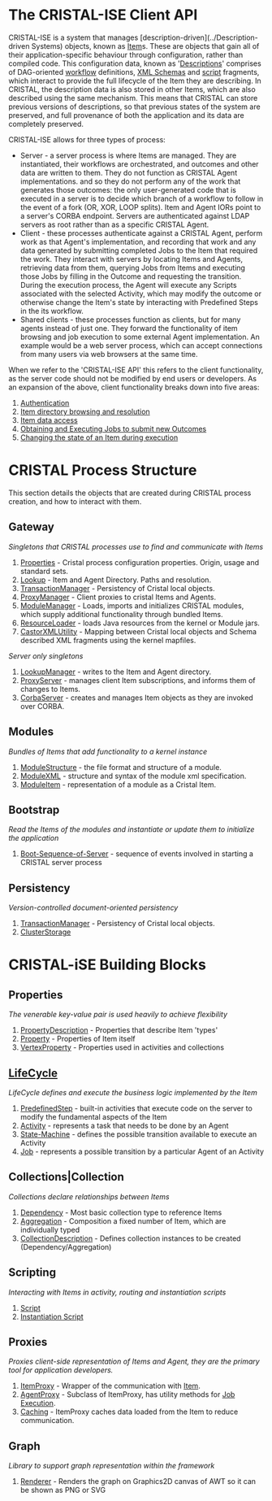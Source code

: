 # The CRISTAL-ISE Client API

CRISTAL-ISE is a system that manages [description-driven](../Description-driven Systems) objects, known as [Item](../Item)s. These are objects that gain all of their application-specific behaviour through configuration, rather than compiled code. This configuration data, known as '[Descriptions](../Description)' comprises of DAG-oriented [workflow](../Workflow) definitions, [XML Schemas](../OutcomeDescriptions) and [script](../Script) fragments, which interact to provide the full lifecycle of the Item they are describing. In CRISTAL, the description data is also stored in other Items, which are also described using the same mechanism. This means that CRISTAL can store previous versions of descriptions, so that previous states of the system are preserved, and full provenance of both the application and its data are completely preserved.

CRISTAL-ISE allows for three types of process:

* Server - a server process is where Items are managed. They are instantiated, their workflows are orchestrated, and outcomes and other data are written to them. They do not function as CRISTAL Agent implementations. and so they do not perform any of the work that generates those outcomes: the only user-generated code that is executed in a server is to decide which branch of a workflow to follow in the event of a fork (OR, XOR, LOOP splits). Item and Agent IORs point to a server's CORBA endpoint. Servers are authenticated against LDAP servers as root rather than as a specific CRISTAL Agent.
* Client - these processes authenticate against a CRISTAL Agent, perform work as that Agent's implementation, and recording that work and any data generated by submitting completed Jobs to the Item that required the work. They interact with servers by locating Items and Agents, retrieving data from them, querying Jobs from Items and executing those Jobs by filling in the Outcome and requesting the transition. During the execution process, the Agent will execute any Scripts associated with the selected Activity, which may modify the outcome or otherwise change the Item's state by interacting with Predefined Steps in the its workflow.
* Shared clients - these processes function as clients, but for many agents instead of just one. They forward the functionality of item browsing and job execution to some external Agent implementation.  An example would be a web server process, which can accept connections from many users via web browsers at the same time. 

When we refer to the 'CRISTAL-ISE API' this refers to the client functionality, as the server code should not be modified by end users or developers. As an expansion of the above, client functionality breaks down into five areas:

1. [Authentication](../Authentication)
1. [Item directory browsing and resolution](../ResolvingEntities)
1. [Item data access](../QueryingEntityData)
1. [Obtaining and Executing Jobs to submit new Outcomes](../JobExecution)
1. [Changing the state of an Item during execution](../InteractingWithPredefinedSteps)

# CRISTAL Process Structure

This section details the objects that are created during CRISTAL process creation, and how to interact with them.

## Gateway

_Singletons that CRISTAL processes use to find and communicate with Items_

1. [Properties](../ObjectProperties) - Cristal process configuration properties. Origin, usage and standard sets.
1. [Lookup](../Lookup) - Item and Agent Directory. Paths and resolution.
1. [TransactionManager](../ClusterStorageManager#TransactionManager) - Persistency of Cristal local objects.
1. [ProxyManager](../ProxyManager) - Client proxies to cristal Items and Agents.
1. [ModuleManager](../ModuleManager) - Loads, imports and initializes CRISTAL modules, which supply additional functionality through bundled Items.
1. [ResourceLoader](../ResourceLoader) - loads Java resources from the kernel or Module jars.
1. [CastorXMLUtility](../CastorXMLUtility) - Mapping between Cristal local objects and Schema described XML fragments using the kernel mapfiles.

_Server only singletons_

1. [LookupManager](../LookupManager) - writes to the Item and Agent directory.
1. [ProxyServer](../ProxyServer) - manages client Item subscriptions, and informs them of changes to Items.
1. [CorbaServer](../CorbaServer) - creates and manages Item objects as they are invoked over CORBA.

## Modules

_Bundles of Items that add functionality to a kernel instance_

1. [ModuleStructure](../ModuleStructure) - the file format and structure of a module.
1. [ModuleXML](../ModuleXML) - structure and syntax of the module xml specification.
1. [ModuleItem](../ModuleItem) - representation of a module as a Cristal Item.

## Bootstrap

_Read the Items of the modules and instantiate or update them to initialize the application_

1. [Boot-Sequence-of-Server](../Boot-Sequence-of-Server) - sequence of events involved in starting a CRISTAL server process

## Persistency

_Version-controlled document-oriented persistency_

1. [TransactionManager](../ClusterStorageManager#TransactionManager) - Persistency of Cristal local objects.
1. [ClusterStorage](../ClusterStorage)

# CRISTAL-iSE Building Blocks

## Properties
_The venerable key-value pair is used heavily to achieve flexibility_

1. [PropertyDescription](../PropertyDescription) - Properties that describe Item 'types' 
1. [Property](../Property) - Properties of Item itself
1. [VertexProperty](../VertexProperty) - Properties used in activities and collections

## [LifeCycle](../Workflow)
_LifeCycle defines and execute the business logic implemented by the Item_

1. [PredefinedStep](../PredefinedStep) - built-in activities that execute code on the server to modify the fundamental aspects of the Item
1. [Activity](../Activity) - represents a task that needs to be done by an Agent
1. [State-Machine](../State-Machine) - defines the possible transition available to execute an Activity
1. [Job](../Job) -  represents a possible transition by a particular Agent of an Activity

## Collections|Collection
_Collections declare relationships between Items_

1. [Dependency](../Dependency) - Most basic collection type to reference Items
1. [Aggregation](../Aggregation) - Composition a fixed number of Item, which are individually typed
1. [CollectionDescription](../CollectionDescription) - Defines collection instances to be created (Dependency/Aggregation)

## Scripting
_Interacting with Items in activity, routing and instantiation scripts_

1. [Script](../Script)
1. [Instantiation Script](../Instantiation-Script)

## Proxies
_Proxies client-side representation of Items and Agent, they are the primary tool for application developers._

1. [ItemProxy](../ItemProxy) - Wrapper of the communication with [Item](../Item).
1. [AgentProxy](../AgentProxy) - Subclass of ItemProxy, has utility methods for [Job Execution](../JobExecution).
1. [Caching](../Proxies#caching) - ItemProxy caches data loaded from the Item to reduce communication.

## Graph
_Library to support graph representation within the framework_

1. [Renderer](../Renderer) - Renders the graph on Graphics2D canvas of AWT so it can be shown as PNG or SVG
